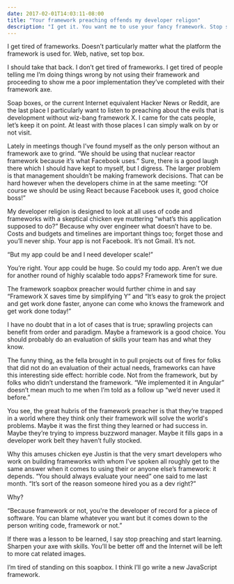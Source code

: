 ```yaml
---
date: 2017-02-01T14:03:11-08:00
title: "Your framework preaching offends my developer religon"
description: "I get it. You want me to use your fancy framework. Stop screaming at me."
---
```


I get tired of frameworks. Doesn’t particularly matter what the platform the framework is used for. Web, native, set top box.

I should take that back. I don’t get tired of frameworks. I get tired of people telling me I’m doing things wrong by not using their framework and proceeding to show me a poor implementation they’ve completed with their framework axe.

Soap boxes, or the current Internet equivalent Hacker News or Reddit, are the last place I particularly want to listen to preaching about the evils that is development without wiz-bang framework X. I came for the cats people, let’s keep it on point. At least with those places I can simply walk on by or not visit.

Lately in meetings though I’ve found myself as the only person without an framework axe to grind. “We should be using that nuclear reactor framework because it’s what Facebook uses.” Sure, there is a good laugh there which I should have kept to myself, but I digress. The larger problem is that management shouldn’t be making framework decisions. That can be hard however when the developers chime in at the same meeting: “Of course we should be using React because Facebook uses it, good choice boss!”

My developer religion is designed to look at all uses of code and frameworks with a skeptical chicken eye muttering “what’s this application supposed to do?” Because why over engineer what doesn’t have to be. Costs and budgets and timelines are important things too; forget those and you’ll never ship. Your app is not Facebook. It’s not Gmail. It’s not.

“But my app could be and I need developer scale!”

You’re right. Your app could be huge. So could my todo app. Aren’t we due for another round of highly scalable todo apps? Framework time for sure.

The framework soapbox preacher would further chime in and say “Framework X saves time by simplifying Y” and “It’s easy to grok the project and get work done faster, anyone can come who knows the framework and get work done today!”

I have no doubt that in a lot of cases that is true; sprawling projects can benefit from order and paradigm. Maybe a framework is a good choice. You should probably do an evaluation of skills your team has and what they know.

The funny thing, as the fella brought in to pull projects out of fires for folks that did not do an evaluation of their actual needs, frameworks can have this interesting side effect: horrible code. Not from the framework, but by folks who didn’t understand the framework. “We implemented it in Angular” doesn’t mean much to me when I’m told as a follow up “we’d never used it before.”

You see, the great hubris of the framework preacher is that they’re trapped in a world where they think only their framework will solve the world's problems. Maybe it was the first thing they learned or had success in. Maybe they’re trying to impress buzzword manager. Maybe it fills gaps in a developer work belt they haven’t fully stocked.

Why this amuses chicken eye Justin is that the very smart developers who work on building frameworks with whom I’ve spoken all roughly get to the same answer when it comes to using their or anyone else’s framework: it depends. “You should always evaluate your need” one said to me last month. “It’s sort of the reason someone hired you as a dev right?”

Why?

“Because framework or not, you're the developer of record for a piece of software. You can blame whatever you want but it comes down to the person writing code, framework or not.”

If there was a lesson to be learned, I say stop preaching and start learning. Sharpen your axe with skills. You’ll be better off and the Internet will be left to more cat related images.

I’m tired of standing on this soapbox. I think I’ll go write a new JavaScript framework.
